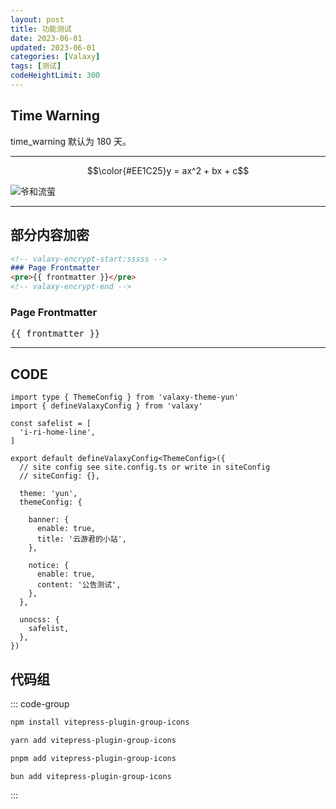 ```yaml
---
layout: post
title: 功能测试
date: 2023-06-01
updated: 2023-06-01
categories: [Valaxy]
tags: [测试]
codeHeightLimit: 300
---
```


<!-- @include:./included.md{5,} -->

## Time Warning
time_warning 默认为 180 天。

---

$$\color{#EE1C25}y = ax^2 + bx + c$$

![爷和流萤](https://upload-bbs.miyoushe.com/upload/2024/03/08/288909600/0ee25815227885828cc8c6d908d4e807_902317807682662192.png?x-oss-process=image/resize,w_1048/format,avif "爷和流萤")

<pic src="https://i0.hdslb.com/bfs/album/1cf0720220f2e393d8a3d7fc61f0c3ce93d8e5fc.jpg@1048w_!web-dynamic.avif" alt="泳装天依" caption="泳装天依"/>

---

## 部分内容加密

```md
<!-- valaxy-encrypt-start:sssss -->
### Page Frontmatter
<pre>{{ frontmatter }}</pre>
<!-- valaxy-encrypt-end -->
```

<!-- valaxy-encrypt-start:sssss -->
### Page Frontmatter
<pre>{{ frontmatter }}</pre>
<!-- valaxy-encrypt-end -->

---

## CODE
```ts:line-numbers
import type { ThemeConfig } from 'valaxy-theme-yun'
import { defineValaxyConfig } from 'valaxy'

const safelist = [
  'i-ri-home-line',
]

export default defineValaxyConfig<ThemeConfig>({
  // site config see site.config.ts or write in siteConfig
  // siteConfig: {},

  theme: 'yun',
  themeConfig: {

    banner: {
      enable: true,
      title: '云游君的小站',
    },

    notice: {
      enable: true,
      content: '公告测试',
    },
  },

  unocss: {
    safelist,
  },
})
```

## 代码组
::: code-group

```sh [npm]
npm install vitepress-plugin-group-icons
```

```sh [yarn]
yarn add vitepress-plugin-group-icons
```

```sh [pnpm]
pnpm add vitepress-plugin-group-icons
```

```sh [bun]
bun add vitepress-plugin-group-icons
```

:::